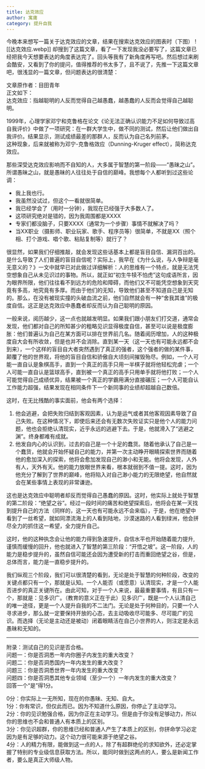 ```yaml
---
title: 达克效应
author: 寓庸
category: 提升自我
---
```

今晚本来想写一篇关于达克效应的文章，结果在搜索达克效应的图表时（下图）
![[达克效应.webp]]
却搜到了这篇文章，看了一下发现我没必要写了，这篇文章已经把我今天想要表达的角度表达完了。回头等我有了新角度再写吧。然后想过来刷会酷安，又看到了你的提问，值得推荐的书太多了，且不说了，先推一下这篇文章吧，很浅显的一篇文章，但问题表达的很清楚：

文章原作者：目田青年  
正文如下：  
达克效应：指越聪明的人反而觉得自己越愚蠢，越愚蠢的人反而会觉得自己越聪明。  

1999年，心理学家邓宁和克鲁格在论文《论无法正确认识能力不足如何导致过高自我评价》中做了一项研究：在一群大学生中，做不同的测试，然后让他们做出自我评价。结果显示，测试成绩最差的那群人，反而认为自己名列前茅。  
这种现象，后来就被称为邓宁-克鲁格效应（Dunning-Kruger effect），简称达克效应。  

那些深受达克效应影响而不自知的人，大多属于智慧的第一阶段——“愚昧之山”。所谓愚昧之山，就是愚昧的人往往处于自信的巅峰。我想每个人都听到过这些论调：  

* 我上我也行。  
* 我虽然没试过，但这个一看就很简单。  
* 我已经学会了（用时一分钟），我现在已经强于大多数人了。  
* 这项研究绝对是错的，因为我周围都是XXXX  
* 专家们都没脑子，只要XXXX（通常为一个步骤）事情不就解决了吗？  
* 当XX职业（摄影师、职业玩家、歌手、程序员等）很简单，不就是XX（照个相、打个游戏、唱个歌、粘贴复制等）就行了？  

很显然，如果我们仔细推敲，就会发现这些话基本上都是盲目自信、漏洞百出的。是什么导致了人们普遍的盲目自信呢？实际上，我早在《为什么说，与人争辩是毫无意义的？》一文中就早已对此做过详细解析：人的思维有一个特点，就是无法凭空想象自己从未见识过的事物。所以，就正如“初生牛犊不怕虎”这句成语所言，因为眼界所限，他们往往看不到远方的危险和障碍，而他们又不可能凭空想象到天究竟有多高，地究竟有多厚。而由于他们的无知，导致他们甚至不知道自己是无知的。那么，在没有被现实撞的头破血流之前，他们自然就会有一种“舍我其谁”的极度自信。这正是达克效应中愚蠢者却反而认为自己聪明的原因。  

一般来说，阅历越少，这一点也就越发明显。如果我们跟小朋友们打交道，通常会发现，他们都对自己的所知甚少的粗略见识显得极度自信，甚至可以说是极度膨胀：他们普遍认为自己在某方面可以排在世界前几名。随着阅历增加，人的这种极度自大会有所收敛，但是也并不会消除。直到某一天（这一天也有可能永远都不会到来），一个这样的盲目自大者突然遇到了真正的强者，这个强者的做的某件事，颠覆了他的世界观，将他的盲目自信和骄傲自大顷刻间摧毁殆尽。例如，一个人可能一直自认是象棋高手，直到一个真正的高手只用一半棋子就将他轻松完虐；一个人可能一直自认是篮球高手，直到被一个真正的高手只用单手就将他打败；一个人可能觉得自己成绩优异，结果被一个真正的学霸用满分直接碾压；一个人可能自认工作能力超强，结果发现在相同条件下一个新同事的业绩却超越自己数倍。

这时，在无比残酷的事实面前，他会有两个选择：

1. 他会逃避，会把失败归结到客观因素，认为是运气或者其他客观因素导致了自己失败。在这种情况下，即使后来还会有无数次失败证实只是他个人的能力问题，他也会拒绝认清现实，近乎永远的逃避下去。于是，他就滑入了“逃避之渊”。终身都难有成就。  
2. 他发自内心的认识到，过去的自己是一个十足的蠢货。随着他承认了自己是一个蠢货，他就会开始怀疑自己的能力，并第一次主动睁开眼睛探索世界而随着他的愈加深入的探索，他将会愈加发现自己的渺小和无能。他将会发现，人外有人，天外有天。他的能力放眼世界来看，根本就弱到不值一提。这时，因为他充分了解到了世界的巅峰，他将陷入对自己渺小能力的无限绝望，他自然就会在某些事情上表现的非常谦逊。  

这也是达克效应中聪明者却反而觉得自己愚蠢的原因。这时，他实际上就处于智慧的第二阶段：“绝望之谷”。经过一段时间的痛苦和绝望探索后，他将会在某一天找到提升自己的方法（同样的，这一天也有可能永远不会来临），于是，他在绝望中看到了一丝希望，就如同漂流海上的人看到陆地，沙漠迷路的人看到绿洲，他会拼尽全力的抓住这一希望，全力提升自己。

这时，他的这种执念会让他的能力得到急速提升，自信水平也开始随着能力提升,谨慎而缓慢的回升，他也就进入了智慧的第三阶段：“开悟之坡”。这一阶段，人的能力是稳步提升的，虽然自信可能还会因为遭受新的打击而重回绝望之谷，但是，总体而言，能力是一直稳步提升的。 

我们纵观三个阶段，我们可以很清楚的看到，无论是处于智慧的何种阶段，改变的关键点都只有一个，那就是认知。一个人能否（或愿意）认清现实，才是一个人能否进步的真正关键所在。由此可知，对于一个人来说，最最重要事情，有且只有一个，那就是：见多识广。（教育的意义正在于此）见多识广，既是一个人认清自己的唯一途径，更是一个人提升自我的不二法门。无论是处于何种目的，只要一个人寻求进步，那么就一定要保持开放的心态，去主动吸收尽可能多、尽可能广的见识。而选择（无论是主动还是被动）闭着眼睛活在自己小世界的人，则注定是永远愚昧和无知的。  
***
附录：测试自己的见识是否合格。  
问题一：你是否洞悉一年内你圈子内发生的重大改变？  
问题二：你是否洞悉国内一年内发生的重大改变？  
问题三：你是否洞悉世界一年内发生的重大改变？  
问题四：你是否洞悉其他专业领域（至少一个）一年内发生的重大改变？  
回答一个“是”得1分。  

0分：你实际上一无所知，现在的你愚昧、无知、自大。  
1分：你有常识，但仅此而已。因为不知道什么原因，你停止了主动学习。  
2分：你的见识勉强合格，因为你正在主动学习。但是由于你没有足够动力，所以你的思维也不会和普通人有本质上的区别。  
3分：你见识超群，你的思维已经和普通人产生了本质上的区别，你拼命学习必定因为是有足够的动力。这个动力很可能来源于绝望之谷。  
4分：人的精力有限，能做到这一点的人，除了有超群绝伦的求知欲外，还必定掌握了特别的专业级信息获取方法。所以，能同时做到这两点的人，要么是新闻工作者，要么是真正大师级人物。
